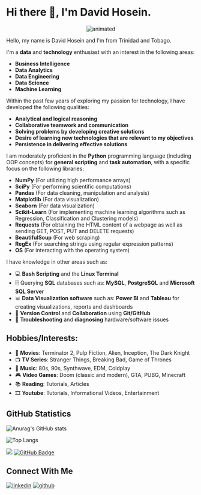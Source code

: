 # Hi there 👋, I'm David Hosein.

<p align="center">
  <img src="https://media.giphy.com/media/qgQUggAC3Pfv687qPC/giphy.gif" alt="animated" />
</p>

Hello, my name is David Hosein and I'm from Trinidad and Tobago. 

I'm a **data** and **technology** enthusiast with an interest in the following areas:

* **Business Intelligence**
* **Data Analytics**
* **Data Engineering**
* **Data Science**
* **Machine Learning**

Within the past few years of exploring my passion for technology, I have developed the following qualities:

* **Analytical and logical reasoning**
* **Collaborative teamwork and communication**
* **Solving problems by developing creative solutions**
* **Desire of learning new technologies that are relevant to my objectives**
* **Persistence in delivering effective solutions**

I am moderately proficient in the **Python** programming language (including OOP concepts) for **general scripting** and **task automation**, with a specific focus on the following libraries:

* **NumPy** (For utilizing high performance arrays)
* **SciPy** (For performing scientific computations)
* **Pandas** (For data cleaning, manipulation and analysis)
* **Matplotlib** (For data visualization)
* **Seaborn** (For data visualization)
* **Scikit-Learn** (For implementing machine learning algorithms such as Regression, Classification and Clustering models)
* **Requests** (For obtaining the HTML content of a webpage as well as sending GET, POST, PUT and DELETE requests)
* **BeautifulSoup** (For web scraping)
* **RegEx** (For searching strings using regular expression patterns)
* **OS** (For interacting with the operating system)

I have knowledge in other areas such as:

* 💻 **Bash Scripting** and the **Linux Terminal**
* 🗄 Querying **SQL** databases such as: **MySQL**, **PostgreSQL** and **Microsoft SQL Server**
* 📊 **Data Visualization software** such as: **Power BI** and **Tableau** for creating visualizations, reports and dashboards
* 🤝 **Version Control** and **Collaboration** using **Git/GitHub**
* 🔧 **Troubleshooting** and **diagnosing** hardware/software issues

## Hobbies/Interests:
* 🎥 **Movies**: Terminator 2, Pulp Fiction, Alien, Inception, The Dark Knight
* 📺 **TV Series**: Stranger Things, Breaking Bad, Game of Thrones
* 🎵 **Music**: 80s, 90s, Synthwave, EDM, Coldplay
* 🎮 **Video Games**: Doom (classic and modern), GTA, PUBG, Minecraft
* 📚 **Reading**: Tutorials, Articles
* 🎞 **Youtube**: Tutorials, Informational Videos, Entertainment
 
## GitHub Statistics

![Anurag's GitHub stats](https://github-readme-stats.vercel.app/api?username=davidehosein&theme=transparent&show_icons=true)

![Top Langs](https://github-readme-stats.vercel.app/api/top-langs/?username=davidehosein&layout=compact)

![](https://komarev.com/ghpvc/?username=davidehosein&color=brightgreen)
<a href="https://github.com/davidehosein?tab=followers"><img src="https://img.shields.io/github/followers/davidehosein?label=Followers&style=social" alt="GitHub Badge"></a>

## Connect With Me

[![linkedin](https://github.com/shikhar1020jais1/Git-Social/blob/master/Icons/LinkedIn.png (LinkedIn))][1]
[![github](https://github.com/shikhar1020jais1/Git-Social/blob/master/Icons/Github.png (Github))][2]

[1]: https://www.linkedin.com/in/davidehosein
[2]: https://www.github.com/davidehosein
